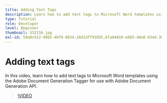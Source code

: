 ```yaml
---
title: Adding Text Tags
description: Learn how to add text tags to Microsoft Word templates using Adobe Document Generation Tagger for use with Adobe Document Generation API
type: Tutorial
role: Developer
level: Beginner
thumbnail: 332116.jpg
exl-id: 59a0c912-9965-4bf9-8834-28d1dff91055,6fa84810-e603-48e8-834d-302619eb29c0
---
```


# Adding text tags

In this video, learn how to add text tags to Microsoft Word templates using the Adobe Document Generation Tagger for use with Adobe Document Generation API.

>[!VIDEO](https://video.tv.adobe.com/v/332116?hidetitle=true)
